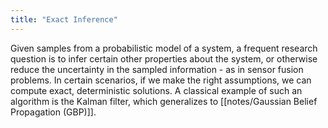 ```yaml
---
title: "Exact Inference"
---
```


Given samples from a probabilistic model of a system, a frequent research question is to infer certain other properties about the system, or otherwise reduce the uncertainty in the sampled information - as in sensor fusion problems. In certain scenarios, if we make the right assumptions, we can compute exact, deterministic solutions. A classical example of such an algorithm is the Kalman filter, which generalizes to [[notes/Gaussian Belief Propagation (GBP)]].